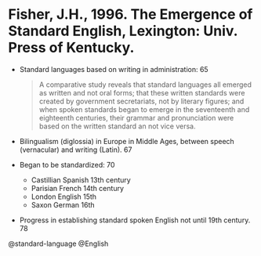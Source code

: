 # Fisher, J.H., 1996. The Emergence of Standard English, Lexington: Univ. Press of Kentucky.

- Standard languages based on writing in administration: 65

    > A comparative study reveals that standard languages all emerged as written and not oral forms; that these written standards were created by government secretariats, not by literary figures; and when spoken standards began to emerge in the seventeenth and eighteenth centuries, their grammar and pronunciation were based on the written standard an not vice versa.

- Bilingualism (diglossia) in Europe in Middle Ages, between speech (vernacular) and writing (Latin). 67

- Began to be standardized: 70
    - Castillian Spanish 13th century
    - Parisian French 14th century
    - London English 15th
    - Saxon German 16th

- Progress in establishing standard spoken English not until 19th century. 78

@standard-language
@English
